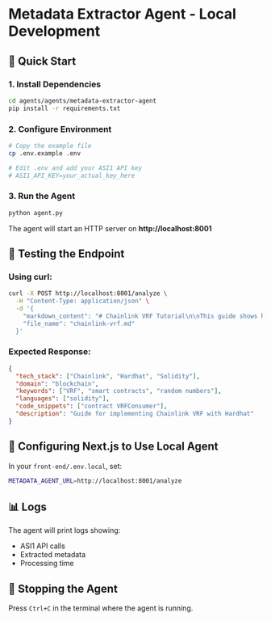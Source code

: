# Metadata Extractor Agent - Local Development

## 🚀 Quick Start

### 1. Install Dependencies

```bash
cd agents/agents/metadata-extractor-agent
pip install -r requirements.txt
```

### 2. Configure Environment

```bash
# Copy the example file
cp .env.example .env

# Edit .env and add your ASI1 API key
# ASI1_API_KEY=your_actual_key_here
```

### 3. Run the Agent

```bash
python agent.py
```

The agent will start an HTTP server on **http://localhost:8001**

## 📡 Testing the Endpoint

### Using curl:

```bash
curl -X POST http://localhost:8001/analyze \
  -H "Content-Type: application/json" \
  -d '{
    "markdown_content": "# Chainlink VRF Tutorial\n\nThis guide shows how to use Chainlink VRF with Hardhat.\n\n```solidity\ncontract VRFConsumer {\n  // code here\n}\n```",
    "file_name": "chainlink-vrf.md"
  }'
```

### Expected Response:

```json
{
  "tech_stack": ["Chainlink", "Hardhat", "Solidity"],
  "domain": "blockchain",
  "keywords": ["VRF", "smart contracts", "random numbers"],
  "languages": ["solidity"],
  "code_snippets": ["contract VRFConsumer"],
  "description": "Guide for implementing Chainlink VRF with Hardhat"
}
```

## 🔧 Configuring Next.js to Use Local Agent

In your `front-end/.env.local`, set:

```bash
METADATA_AGENT_URL=http://localhost:8001/analyze
```

## 📊 Logs

The agent will print logs showing:
- ASI1 API calls
- Extracted metadata
- Processing time

## 🛑 Stopping the Agent

Press `Ctrl+C` in the terminal where the agent is running.
